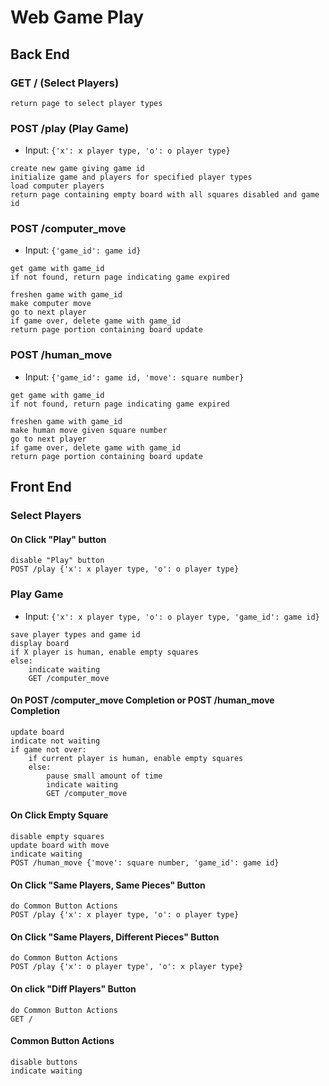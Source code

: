 # Web Game Play

## Back End

### GET / (Select Players)

```
return page to select player types
```

### POST /play (Play Game)

* Input: `{'x': x player type, 'o': o player type}`

```
create new game giving game id
initialize game and players for specified player types
load computer players
return page containing empty board with all squares disabled and game id
```

### POST /computer_move

* Input: `{'game_id': game id}`

```
get game with game_id
if not found, return page indicating game expired

freshen game with game_id
make computer move
go to next player
if game over, delete game with game_id
return page portion containing board update
```

### POST /human_move

* Input: `{'game_id': game id, 'move': square number}`

```
get game with game_id
if not found, return page indicating game expired

freshen game with game_id
make human move given square number
go to next player
if game over, delete game with game_id
return page portion containing board update

```

## Front End

### Select Players

#### On Click "Play" button

```
disable "Play" button
POST /play {'x': x player type, 'o': o player type}
```

### Play Game

* Input: `{'x': x player type, 'o': o player type, 'game_id': game id}`

```
save player types and game id
display board
if X player is human, enable empty squares
else:
    indicate waiting
    GET /computer_move
```

#### On POST /computer_move Completion or POST /human_move Completion

```
update board
indicate not waiting
if game not over:
    if current player is human, enable empty squares
    else:
        pause small amount of time
        indicate waiting
        GET /computer_move
```

#### On Click Empty Square

```
disable empty squares
update board with move
indicate waiting
POST /human_move {'move': square number, 'game_id': game id}
```

#### On Click "Same Players, Same Pieces" Button

```
do Common Button Actions
POST /play {'x': x player type, 'o': o player type}
```

#### On Click "Same Players, Different Pieces" Button

```
do Common Button Actions
POST /play {'x': o player type', 'o': x player type}
```

#### On click "Diff Players" Button

```
do Common Button Actions
GET /
```

#### Common Button Actions

```
disable buttons
indicate waiting
```
